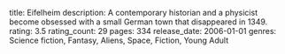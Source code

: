 title: Eifelheim
description: A contemporary historian and a physicist become obsessed with a small German town that disappeared in 1349.
rating: 3.5
rating_count: 29
pages: 334
release_date: 2006-01-01
genres: Science fiction, Fantasy, Aliens, Space, Fiction, Young Adult